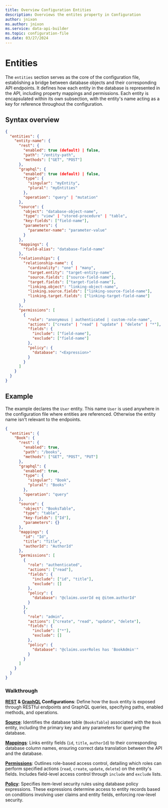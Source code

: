 ```yaml
---
title: Overview Configuration Entities
description: Overviews the entites property in Configuration
author: jnixon
ms.author: jnixon
ms.service: data-api-builder
ms.topic: configuration-file
ms.date: 03/27/2024
---
```


# Entities

The `entities` section serves as the core of the configuration file, establishing a bridge between database objects and their corresponding API endpoints. It defines how each entity in the database is represented in the API, including property mappings and permissions. Each entity is encapsulated within its own subsection, with the entity's name acting as a key for reference throughout the configuration.

## Syntax overview

```json
{
  "entities": {
    "entity-name": {
      "rest": {
        "enabled": true (default) | false,
        "path": "/entity-path",
        "methods": ["GET", "POST"]
      },
      "graphql": {
        "enabled": true (default) | false,
        "type": {
          "singular": "myEntity",
          "plural": "myEntities"
        },
        "operation": "query" | "mutation"
      },
      "source": {
        "object": "database-object-name",
        "type": "view" | "stored-procedure" | "table",
        "key-fields": ["field-name"],
        "parameters": {
          "parameter-name": "parameter-value"
        }
      },
      "mappings": {
        "field-alias": "database-field-name"
      },
      "relationships": {
        "relationship-name": {
          "cardinality": "one" | "many",
          "target.entity": "target-entity-name",
          "source.fields": ["source-field-name"],
          "target.fields": ["target-field-name"],
          "linking.object": "linking-object-name",
          "linking.source.fields": ["linking-source-field-name"],
          "linking.target.fields": ["linking-target-field-name"]
        }
      },
      "permissions": [
        {
          "role": "anonymous | authenticated | custom-role-name",
          "actions": ["create" | "read" | "update" | "delete" | "*"],
          "fields": {
            "include": ["field-name"],
            "exclude": ["field-name"]
          },
          "policy": {
            "database": "<Expression>"
          }
        }
      ]
    }
  }
}
```

## Example

The example declares the `User` entity. This name `User` is used anywhere in the configuration file where entities are referenced. Otherwise the entity name isn't relevant to the endpoints.

```json
{
  "entities": {
    "Book": {
      "rest": {
        "enabled": true,
        "path": "/books",
        "methods": ["GET", "POST", "PUT"]
      },
      "graphql": {
        "enabled": true,
        "type": {
          "singular": "Book",
          "plural": "Books"
        },
        "operation": "query"
      },
      "source": {
        "object": "BooksTable",
        "type": "table",
        "key-fields": ["Id"],
        "parameters": {}
      },
      "mappings": {
        "id": "Id",
        "title": "Title",
        "authorId": "AuthorId"
      },
      "permissions": [
        {
          "role": "authenticated",
          "actions": ["read"],
          "fields": {
            "include": ["id", "title"],
            "exclude": []
          },
          "policy": {
            "database": "@claims.userId eq @item.authorId"
          }
        },
        {
          "role": "admin",
          "actions": ["create", "read", "update", "delete"],
          "fields": {
            "include": ["*"],
            "exclude": []
          },
          "policy": {
            "database": "@claims.userRoles has 'BookAdmin'"
          }
        }
      ]
    }
  }
}
```

### Walkthrough

**[REST](entity-rest.md) & [GraphQL](entity-graphql.md) Configurations**: Define how the `Book` entity is exposed through RESTful endpoints and GraphQL queries, specifying paths, enabled methods, and operations.

**[Source](entity-source.md)**: Identifies the database table (`BooksTable`) associated with the `Book` entity, including the primary key and any parameters for querying the database.

**[Mappings](entity-mappings.md)**: Links entity fields (`id`, `title`, `authorId`) to their corresponding database column names, ensuring correct data translation between the API and the database.

**[Permissions](entity-permissions.md)**: Outlines role-based access control, detailing which roles can perform specified actions (`read`, `create`, `update`, `delete`) on the entity's fields. Includes field-level access control through `include` and `exclude` lists.

**[Policy](entity-policy.md)**: Specifies item-level security rules using database policy expressions. These expressions determine access to entity records based on conditions involving user claims and entity fields, enforcing row-level security.